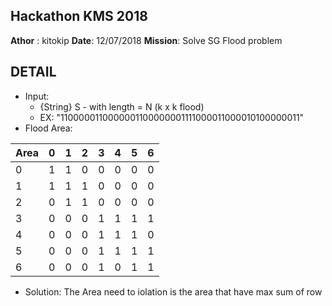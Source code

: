 ## Hackathon KMS 2018

**Athor** : kitokip
**Date**: 12/07/2018
**Mission**: Solve SG Flood problem

## DETAIL

* Input: 
    * {String} S - with length = N (k x k flood)
    * EX: "1100000110000001100000001111000011000010100000011"
* Flood Area: 

| Area | 0     | 1    | 2   | 3     | 4    | 5    | 6    |
| ---- | :---: | ---: | --- | :---: | ---: | ---: | ---: |
| 0    | 1     | 1    | 0   | 0     | 0    | 0    | 0    |
| 1    | 1     | 1    | 1   | 0     | 0    | 0    | 0    |
| 2    | 0     | 1    | 1   | 0     | 0    | 0    | 0    |
| 3    | 0     | 0    | 0   | 1     | 1    | 1    | 1    |
| 4    | 0     | 0    | 0   | 1     | 1    | 1    | 0    |
| 5    | 0     | 0    | 0   | 1     | 1    | 1    | 1    |
| 6    | 0     | 0    | 0   | 1     | 0    | 1    | 1    |

* Solution: The Area need to iolation is the area that have max sum of row